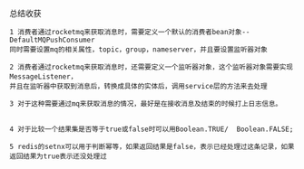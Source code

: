 
总结收获
    
    1 消费者通过rocketmq来获取消息时，需要定义一个默认的消费者bean对象--DefaultMQPushConsumer
    同时需要设置mq的相关属性，topic，group，nameserver，并且要设置监听器对象
    
    2 消费者通过rocketmq来获取消息时，还需要定义一个监听器对象，这个监听器对象需要实现MessageListener，
    并且在监听器中获取到消息后，转换成具体的实体后，调用service层的方法来去处理
    
    3 对于这种需要通过mq来获取消息的情况，最好是在接收消息及结束的时候打上日志信息。
    
    
    4 对于比较一个结果集是否等于true或false时可以用Boolean.TRUE/  Boolean.FALSE;
    
    5 redis的setnx可以用于判断幂等，如果返回结果是false，表示已经处理过这条记录，如果返回结果为true表示还没处理过
